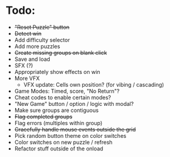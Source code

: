 # Todo:

* ~~"Reset Puzzle" button~~
* ~~Detect win~~
* Add difficulty selector
* Add more puzzles
* ~~Create missing groups on blank click~~
* Save and load
* SFX (?)
* Appropriately show effects on win
* More VFX
    * VFX update: Cells own position? (for vibing / cascading)
* Game Modes: Timed, score, "No Return"?
* Cheat codes to enable certain modes?
* "New Game" button / option / logic with modal?
* Make sure groups are contiguous
* ~~Flag completed groups~~
* Flag errors (multiples within group)
* ~~Gracefully handle mouse events outside the grid~~
* Pick random button theme on color switches
* Color switches on new puzzle / refresh
* Refactor stuff outside of the onload